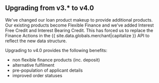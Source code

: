 ## Upgrading from v3.\* to v4.0

We've changed our loan product makeup to provide additional products. Our
existing products become Flexible Finance and we've added Interest Free Credit
and Interest Bearing Credit. This has forced us to replace the Finance Actions
in the {{ site.data.globals.merchant|capitalize }} API to reflect the new data
structure.

Upgrading to v4.0 provides the following benefits:

- non flexible finance products (inc. deposit)
- alternative fulfilment
- pre-population of applicant details
- improved order statuses
